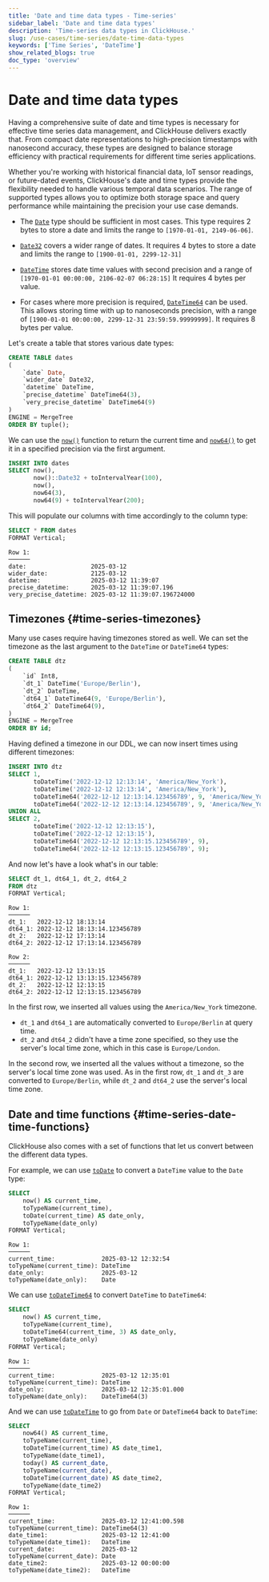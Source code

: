 ```yaml
---
title: 'Date and time data types - Time-series'
sidebar_label: 'Date and time data types'
description: 'Time-series data types in ClickHouse.'
slug: /use-cases/time-series/date-time-data-types
keywords: ['Time Series', 'DateTime']
show_related_blogs: true
doc_type: 'overview'
---
```


# Date and time data types

Having a comprehensive suite of date and time types is necessary for effective time series data management, and ClickHouse delivers exactly that. 
From compact date representations to high-precision timestamps with nanosecond accuracy, these types are designed to balance storage efficiency with practical requirements for different time series applications.

Whether you're working with historical financial data, IoT sensor readings, or future-dated events, ClickHouse's date and time types provide the flexibility needed to handle various temporal data scenarios. 
The range of supported types allows you to optimize both storage space and query performance while maintaining the precision your use case demands.

* The [`Date`](/sql-reference/data-types/date) type should be sufficient in most cases. This type requires 2 bytes to store a date and limits the range to `[1970-01-01, 2149-06-06]`. 

* [`Date32`](/sql-reference/data-types/date32) covers a wider range of dates. It requires 4 bytes to store a date and limits the range to `[1900-01-01, 2299-12-31]`

* [`DateTime`](/sql-reference/data-types/datetime) stores date time values with second precision and a range of `[1970-01-01 00:00:00, 2106-02-07 06:28:15]` It requires 4 bytes per value.

* For cases where more precision is required, [`DateTime64`](/sql-reference/data-types/datetime64) can be used. This allows storing time with up to nanoseconds precision, with a range of `[1900-01-01 00:00:00, 2299-12-31 23:59:59.99999999]`. It requires 8 bytes per value.

Let's create a table that stores various date types:

```sql
CREATE TABLE dates
(
    `date` Date,
    `wider_date` Date32,
    `datetime` DateTime,
    `precise_datetime` DateTime64(3),
    `very_precise_datetime` DateTime64(9)
)
ENGINE = MergeTree
ORDER BY tuple();
```

We can use the [`now()`](/sql-reference/functions/date-time-functions#now) function to return the current time and [`now64()`](/sql-reference/functions/date-time-functions#now64) to get it in a specified precision via the first argument.

```sql
INSERT INTO dates 
SELECT now(), 
       now()::Date32 + toIntervalYear(100),
       now(), 
       now64(3), 
       now64(9) + toIntervalYear(200);
```

This will populate our columns with time accordingly to the column type:

```sql
SELECT * FROM dates
FORMAT Vertical;
```

```text
Row 1:
──────
date:                  2025-03-12
wider_date:            2125-03-12
datetime:              2025-03-12 11:39:07
precise_datetime:      2025-03-12 11:39:07.196
very_precise_datetime: 2025-03-12 11:39:07.196724000
```

## Timezones {#time-series-timezones}

Many use cases require having timezones stored as well. We can set the timezone as the last argument to the `DateTime` or `DateTime64` types:

```sql
CREATE TABLE dtz
(
    `id` Int8,
    `dt_1` DateTime('Europe/Berlin'),
    `dt_2` DateTime,
    `dt64_1` DateTime64(9, 'Europe/Berlin'),
    `dt64_2` DateTime64(9),
)
ENGINE = MergeTree
ORDER BY id;
```

Having defined a timezone in our DDL, we can now insert times using different timezones:

```sql
INSERT INTO dtz 
SELECT 1, 
       toDateTime('2022-12-12 12:13:14', 'America/New_York'),
       toDateTime('2022-12-12 12:13:14', 'America/New_York'),
       toDateTime64('2022-12-12 12:13:14.123456789', 9, 'America/New_York'),
       toDateTime64('2022-12-12 12:13:14.123456789', 9, 'America/New_York')
UNION ALL
SELECT 2, 
       toDateTime('2022-12-12 12:13:15'),
       toDateTime('2022-12-12 12:13:15'),
       toDateTime64('2022-12-12 12:13:15.123456789', 9),
       toDateTime64('2022-12-12 12:13:15.123456789', 9);
```

And now let's have a look what's in our table:

```sql
SELECT dt_1, dt64_1, dt_2, dt64_2
FROM dtz
FORMAT Vertical;
```

```text
Row 1:
──────
dt_1:   2022-12-12 18:13:14
dt64_1: 2022-12-12 18:13:14.123456789
dt_2:   2022-12-12 17:13:14
dt64_2: 2022-12-12 17:13:14.123456789

Row 2:
──────
dt_1:   2022-12-12 13:13:15
dt64_1: 2022-12-12 13:13:15.123456789
dt_2:   2022-12-12 12:13:15
dt64_2: 2022-12-12 12:13:15.123456789
```

In the first row, we inserted all values using the `America/New_York` timezone.
* `dt_1` and `dt64_1` are automatically converted to `Europe/Berlin` at query time.
* `dt_2` and `dt64_2` didn't have a time zone specified, so they use the server's local time zone, which in this case is `Europe/London`.

In the second row, we inserted all the values without a timezone, so the server's local time zone was used.
As in the first row, `dt_1` and `dt_3` are converted to `Europe/Berlin`, while `dt_2` and `dt64_2` use the server's local time zone.

## Date and time functions {#time-series-date-time-functions}

ClickHouse also comes with a set of functions that let us convert between the different data types.

For example, we can use [`toDate`](/sql-reference/functions/type-conversion-functions#todate) to convert a `DateTime` value to the `Date` type:

```sql
SELECT
    now() AS current_time,
    toTypeName(current_time),
    toDate(current_time) AS date_only,
    toTypeName(date_only)
FORMAT Vertical;    
```

```text
Row 1:
──────
current_time:             2025-03-12 12:32:54
toTypeName(current_time): DateTime
date_only:                2025-03-12
toTypeName(date_only):    Date
```

We can use [`toDateTime64`](/sql-reference/functions/type-conversion-functions#todatetime64) to convert `DateTime` to `DateTime64`:

```sql
SELECT
    now() AS current_time,
    toTypeName(current_time),
    toDateTime64(current_time, 3) AS date_only,
    toTypeName(date_only)
FORMAT Vertical;
```

```text
Row 1:
──────
current_time:             2025-03-12 12:35:01
toTypeName(current_time): DateTime
date_only:                2025-03-12 12:35:01.000
toTypeName(date_only):    DateTime64(3)
```

And we can use [`toDateTime`](/sql-reference/functions/type-conversion-functions#todatetime) to go from `Date` or `DateTime64` back to `DateTime`:

```sql
SELECT
    now64() AS current_time,
    toTypeName(current_time),
    toDateTime(current_time) AS date_time1,
    toTypeName(date_time1),
    today() AS current_date,
    toTypeName(current_date),
    toDateTime(current_date) AS date_time2,
    toTypeName(date_time2)
FORMAT Vertical;
```

```text
Row 1:
──────
current_time:             2025-03-12 12:41:00.598
toTypeName(current_time): DateTime64(3)
date_time1:               2025-03-12 12:41:00
toTypeName(date_time1):   DateTime
current_date:             2025-03-12
toTypeName(current_date): Date
date_time2:               2025-03-12 00:00:00
toTypeName(date_time2):   DateTime
```
